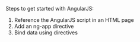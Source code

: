 Steps to get started with AngularJS:

  1. Reference the AngularJS script in an HTML page
  2. Add an ng-app directive
  3. Bind data using directives

